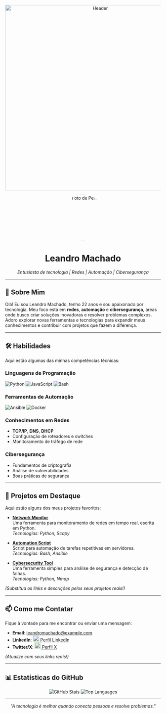 <p align="center">
  <img src="https://capsule-render.vercel.app/api?text=Olá!%20Bem-vindo%20ao%20meu%20Perfil!&animation=fadeIn&type=waving&color=gradient&height=120" alt="Header" width="600">
</p>

<p align="center">
  <img src="https://example.com/sua-foto.jpg" alt="Foto de Perfil" width="150" style="border-radius:50%;">
</p>

<h1 align="center">Leandro Machado</h1>
<p align="center">
  <em>Entusiasta de tecnologia | Redes | Automação | Cibersegurança</em>
</p>

---

## 🚀 Sobre Mim
Olá! Eu sou Leandro Machado, tenho 22 anos e sou apaixonado por tecnologia. Meu foco está em **redes**, **automação** e **cibersegurança**, áreas onde busco criar soluções inovadoras e resolver problemas complexos. Adoro explorar novas ferramentas e tecnologias para expandir meus conhecimentos e contribuir com projetos que fazem a diferença.

---

## 🛠️ Habilidades
Aqui estão algumas das minhas competências técnicas:

### Linguagens de Programação
![Python](https://img.shields.io/badge/Python-3776AB?style=for-the-badge&logo=python&logoColor=white)
![JavaScript](https://img.shields.io/badge/JavaScript-F7DF1E?style=for-the-badge&logo=javascript&logoColor=black)
![Bash](https://img.shields.io/badge/Bash-4EAA25?style=for-the-badge&logo=gnu-bash&logoColor=white)

### Ferramentas de Automação
![Ansible](https://img.shields.io/badge/Ansible-EE0000?style=for-the-badge&logo=ansible&logoColor=white)
![Docker](https://img.shields.io/badge/Docker-2496ED?style=for-the-badge&logo=docker&logoColor=white)

### Conhecimentos em Redes
- **TCP/IP**, **DNS**, **DHCP**
- Configuração de roteadores e switches
- Monitoramento de tráfego de rede

### Cibersegurança
- Fundamentos de criptografia
- Análise de vulnerabilidades
- Boas práticas de segurança

---

## 🌟 Projetos em Destaque
Aqui estão alguns dos meus projetos favoritos:

- **[Network Monitor](https://github.com/leandromachado/network-monitor)**  
  Uma ferramenta para monitoramento de redes em tempo real, escrita em Python.  
  _Tecnologias: Python, Scapy_

- **[Automation Script](https://github.com/leandromachado/automation-script)**  
  Script para automação de tarefas repetitivas em servidores.  
  _Tecnologias: Bash, Ansible_

- **[Cybersecurity Tool](https://github.com/leandromachado/cybersecurity-tool)**  
  Uma ferramenta simples para análise de segurança e detecção de falhas.  
  _Tecnologias: Python, Nmap_

*(Substitua os links e descrições pelos seus projetos reais!)*

---

## 📫 Como me Contatar
Fique à vontade para me encontrar ou enviar uma mensagem:

- **Email**: leandromachado@example.com  
- **LinkedIn**: <a href="https://www.linkedin.com/in/leandromachado"><img src="https://img.icons8.com/color/48/000000/linkedin.png" width="20"/> Perfil LinkedIn</a>  
- **Twitter/X**: <a href="https://www.x.com/leandromachado"><img src="https://img.icons8.com/color/48/000000/twitter.png" width="20"/> Perfil X</a>  

*(Atualize com seus links reais!)*

---

## 📊 Estatísticas do GitHub
<p align="center">
  <img src="https://github-readme-stats.vercel.app/api?username=leandromachado&show_icons=true&theme=radical" alt="GitHub Stats">
  <img src="https://github-readme-stats.vercel.app/api/top-langs/?username=leandromachado&layout=compact&theme=radical" alt="Top Languages">
</p>

---

<p align="center">
  <em>"A tecnologia é melhor quando conecta pessoas e resolve problemas."</em>
</p>
